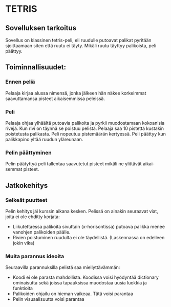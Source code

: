 # TETRIS

## Sovelluksen tarkoitus

Sovellus on klassinen tetris-peli, eli ruudulle putoavat palikat pyritään sjoittaamaan siten että ruutu ei täyty. 
Mikäli ruutu täyttyy palikoista, peli päättyy.

## Toiminnallisuudet:

### Ennen peliä
Pelaaja kirjaa alussa nimensä, jonka jälkeen hän näkee korkeimmat saavuttamansa pisteet aikaisemmissa peleissä. 

### Peli
Pelaaja ohjaa ylhäältä putoavia palikoita ja pyrkii muodostamaan kokoanisia rivejä. Kun rivi on täynnä se poistuu 
pelistä. Pelaaja saa 10 pistettä kustakin poistetusta palikasta. Peli nopeutuu pistemäärän kertyessä. Peli päättyy
kun palikkapino yltää ruudun yläreunaan. 

### Pelin päättyminen
Pelin päätyttyä peli tallentaa saavutetut pisteet mikäli ne ylittävät aikai-
semmat pisteet.


## Jatkokehitys

### Selkeät puutteet
Pelin kehitys jäi kurssin aikana kesken. Pelissä on ainakin seuraavat viat, joita ei ole ehditty korjata:
- Liikutettaessa palikoita sivuttain (x-horisontissa) putoava palikka menee vanohjen palikoiden päälle.
- Rivien poistuminen ruudulta ei ole täydellistä. (Laskennassa on edelleen jokin vika)

### Muita parannus ideoita
Seuraavilla parannuksilla pelistä saa miellyttävämmän:
- Koodi ei ole parasta mahdollista. Koodissa voisi hyödyntää dictionary ominaisutta sekä joissa tapauksissa muodostaa
uusia luokkia ja funktioita
- Palikoiden ohjailu on hieman vaikeaa. Tätä voisi parantaa
- Pelin visuaalisuutta voisi parantaa

